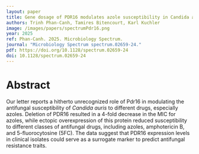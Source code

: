 ```yaml
---
layout: paper
title: Gene dosage of PDR16 modulates azole susceptibility in Candida auris?
authors: Trinh Phan-Canh, Tamires Bitencourt, Karl Kuchler
image: /images/papers/spectrumPdr16.png
year: 2025
ref: Phan-Canh. 2025. Microbiology Spectrum.
journal: "Microbiology Spectrum spectrum.02659-24."
pdf: https://doi.org/10.1128/spectrum.02659-24
doi: 10.1128/spectrum.02659-24
---
```


# Abstract

Our letter reports a hitherto unrecognized role of Pdr16 in modulating the antifungal susceptibility of *Candida auris* to different drugs, especially azoles. Deletion of PDR16 resulted in a 4-fold decrease in the MIC for azoles, while ectopic overexpression of this protein reduced susceptibility to different classes of antifungal drugs, including azoles, amphotericin B, and 5-fluorocytosine (5FC). The data suggest that PDR16 expression levels in clinical isolates could serve as a surrogate marker to predict antifungal resistance traits.

